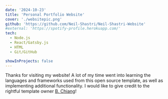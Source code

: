 ```yaml
---
date: '2024-10-23'
title: 'Personal Portfolio Website'
cover: './websitepic.png'
github: 'https://github.com/Neil-Shastri/Neil-Shastri-Website'
#external: 'https://spotify-profile.herokuapp.com/'
tech:
  - Node.js
  - React/Gatsby.js
  - HTML
  - Git/GitHub

showInProjects: false
---
```


Thanks for visiting my website! A lot of my time went into learning the languages and frameworks used from this open source template, as well as implementing additional functionality. I would like to give credit to the rightful template owner [B. Chiang](https://github.com/bchiang7/v4)!
